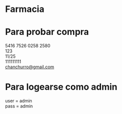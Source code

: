 # Farmacia


# Para probar compra  
5416 7526 0258 2580  
123  
11/25  
111111111  
chanchurro@gmail.com  
  
# Para logearse como admin  
user = admin  
pass = admin
